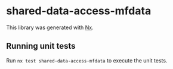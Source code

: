 # shared-data-access-mfdata

This library was generated with [Nx](https://nx.dev).

## Running unit tests

Run `nx test shared-data-access-mfdata` to execute the unit tests.
